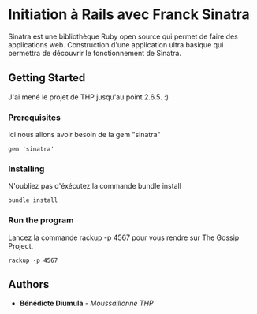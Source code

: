 # Initiation à Rails avec Franck Sinatra

Sinatra est une bibliothèque Ruby open source qui permet de faire des applications web. Construction d'une application ultra basique qui permettra de découvrir le fonctionnement de Sinatra.

## Getting Started

J'ai mené le projet de THP jusqu'au point 2.6.5. :)

### Prerequisites

Ici nous allons avoir besoin de la gem "sinatra"

```
gem 'sinatra'
```

### Installing

N'oubliez pas d'éxécutez la commande bundle install

```
bundle install
```

### Run the program

Lancez la commande rackup -p 4567 pour vous rendre sur The Gossip Project. 

```
rackup -p 4567

```



## Authors

* **Bénédicte Diumula** - *Moussaillonne THP* 
